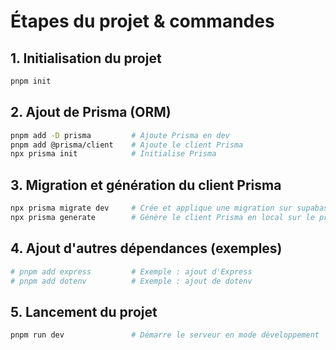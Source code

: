 # Étapes du projet & commandes

## 1. Initialisation du projet
```bash
pnpm init
```

## 2. Ajout de Prisma (ORM)
```bash
pnpm add -D prisma         # Ajoute Prisma en dev
pnpm add @prisma/client    # Ajoute le client Prisma
npx prisma init            # Initialise Prisma
```

## 3. Migration et génération du client Prisma
```bash
npx prisma migrate dev     # Crée et applique une migration sur supabase en ligne
npx prisma generate        # Génère le client Prisma en local sur le projet
```

## 4. Ajout d'autres dépendances (exemples)
```bash
# pnpm add express         # Exemple : ajout d'Express
# pnpm add dotenv          # Exemple : ajout de dotenv
```

## 5. Lancement du projet
```bash
pnpm run dev               # Démarre le serveur en mode développement
```
